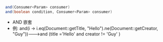 ```java
and(Consumer<Param> consumer)
and(boolean condition, Consumer<Param> consumer)
```

- AND 嵌套
- 例: and(i -> i.eq(Document::getTitle, "Hello").ne(Document::getCreator, "Guy"))--->and (title ='Hello' and creator != 'Guy' )
